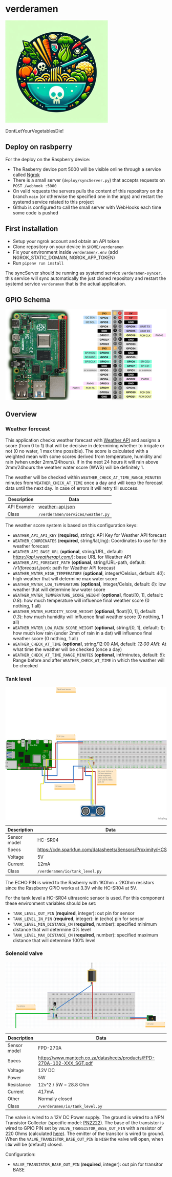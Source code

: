 # verderamen

![Alt text](./verderamen.png "Verderamen logo")

DontLetYourVegetablesDie!

## Deploy on rasbperry

For the deploy on the Raspberry device:

- The Rasberry device port 5000 will be visible online through a service called [Ngrok](https://dashboard.ngrok.com/get-started/setup/raspberrypi)
- There is a small server (`deploy/syncServer.py`) that accepts requests on `POST /webhook :5000`
- On valid requests the servers pulls the content of this repository on the branch `main` (or otherwise the specified one in the args) and restart the systemd service related to this project
- Github is configured to call the small server with WebHooks each time some code is pushed

## First installation

- Setup your ngrok account and obtain an API token
- Clone repository on your device in `$HOME/verderamen`
- Fix your environment inside `verderamen/.env` (add NGROK_STATIC_DOMAIN, NGROK_APP_TOKEN)
- Run `pipenv run install`

The syncServer should be running as systemd service `verderamen-syncer`, this service will sync automatically the just cloned repository and restart the systemd service `verderamen` that is the actual application.

## GPIO Schema

![Alt text](./docs/gpio.png "Raspberry GPIO map")

## Overview

### Weather forecast

This application checks weather forecast with [Weather API](https://www.weatherapi.com/api-explorer.aspx#forecast) and assigns a score (from 0 to 1) that will be decisive in determining whether to irrigate or not (0 no water, 1 max time possible). The score is calculated with a weighted mean with some scores derived from temperature, humidity and rain (when under 2mm/24hours). If in the next 24 hours it will rain above 2mm/24hours the weather water score (WWS) will be definitely 1.

The weather will be checked within `WEATHER_CHECK_AT_TIME_RANGE_MINUTES` minutes from `WEATHER_CHECK_AT_TIME` once a day and will keep the forecast data until the next day. In case of errors it will retry till success.

| Description  | Data |
|--------------|------|
| API Example     |  [weather-api.json](/docs/weather-api.json)   |
| Class     |   `/verderamen/services/weather.py`   |

The weather score system is based on this configuration keys:

- `WEATHER_API_API_KEY` (**required**, string): API Key for Weather API forecast
- `WEATHER_COORDINATES` (**required**, string/lat,lng): Coordinates to use for the weather forecast
- `WEATHER_API_BASE_URL` (**optional**, string/URL, default: *https://api.weatherapi.com/*): base URL for Weather API
- `WEATHER_API_FORECAST_PATH` (**optional**, string/URL-path, default: */v1/forecast.json*): path for Weather API forecast
- `WEATHER_WATER_HIGH_TEMPERATURE` (**optional**, integer/Celsius, default: *40*): high weather that will determine max water score
- `WEATHER_WATER_LOW_TEMPERATURE` (**optional**, integer/Celsis, default: *0*): low weather that will determine low water score
- `WEATHER_WATER_TEMPERATURE_SCORE_WEIGHT` (**optional**, float/[0, 1], default: *0.8*): how much temperature will influence final weather score (0 nothing, 1 all)
- `WEATHER_WATER_HUMIDITY_SCORE_WEIGHT` (**optional**, float/[0, 1], default: *0.3*): how much humidity will influence final weather score (0 nothing, 1 all)
- `WEATHER_WATER_LOW_RAIN_SCORE_WEIGHT` (**optional**, string/[0, 1], default: *1*):  how much low rain (under 2mm of rain in a dat) will influence final weather score (0 nothing, 1 all)
- `WEATHER_CHECK_AT_TIME` (**optional**, string/12:00 AM, default: *12:00 AM*): At what time the weather will be checked (once a day)
- `WEATHER_CHECK_AT_TIME_RANGE_MINUTES` (**optional**, int/minutes, default: *5*): Range before and after `WEATHER_CHECK_AT_TIME` in which the weather will be checked

### Tank level

![Alt text](./docs/tank.png "Tank GPIO")

| Description  | Data |
|--------------|------|
| Sensor model |  HC-SR04    |
| Specs        | https://cdn.sparkfun.com/datasheets/Sensors/Proximity/HCSR04.pdf     |
| Voltage      |   5V   |
| Current     |   12mA   |
| Class     |   `/verderamen/io/tank_level.py`   |

The ECHO PIN is wired to the Rasberry with 1KOhm + 2KOhm resistors since the Raspberry GPIO works at 3.3V while HC-SR04 at 5V.

For the tank level a HC-SR04 ultrasonic sensor is used. For this component these environment variables should be set:

- `TANK_LEVEL_OUT_PIN` (**required**, integer): out pin for sensor
- `TANK_LEVEL_IN_PIN` (**required**, integer): in (echo) pin for sensor
- `TANK_LEVEL_MIN_DISTANCE_CM` (**required**, number): specified minimum distance that will determine 0% level
- `TANK_LEVEL_MAX_DISTANCE_CM` (**required**, number): specified maximum distance that will determine 100% level

### Solenoid valve

![alt text](./docs/valve.png)

| Description  | Data |
|--------------|------|
| Sensor model |  FPD-270A    |
| Specs        | https://www.mantech.co.za/datasheets/products/FPD-270A-102-XXX_SGT.pdf     |
| Voltage      |   12V DC   |
| Power      |   5W   |
| Resistance      |   12v^2 / 5W = 28.8 Ohm   |
| Current     |   417mA   |
| Other     |   Normally closed   |
| Class     |   `/verderamen/io/tank_level.py`   |


The valve is wired to a 12V DC Power supply. The ground is wired to a NPN Transistor Collector (specific model: [PN2222](https://users.ece.utexas.edu/~valvano/Datasheets/PN2222-D.pdf)). The base of the transistor is wired to GPIO PIN set by `VALVE_TRANSISTOR_BASE_OUT_PIN` with a resistor of 220 Ohms (calculated [here](https://guitarscience.net/calcs/ceswtch.htm)). The emitter of the transitor is wired to ground. When the `VALVE_TRANSISTOR_BASE_OUT_PIN` is `HIGH` the valve will open, when `LOW` will be (default) closed.

Configuration:

- `VALVE_TRANSISTOR_BASE_OUT_PIN` (**required**, integer): out pin for transitor BASE
